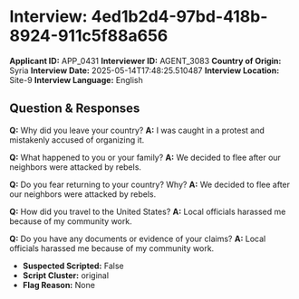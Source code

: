 # Interview: 4ed1b2d4-97bd-418b-8924-911c5f88a656
**Applicant ID:** APP_0431
**Interviewer ID:** AGENT_3083
**Country of Origin:** Syria
**Interview Date:** 2025-05-14T17:48:25.510487
**Interview Location:** Site-9
**Interview Language:** English

## Question & Responses

**Q:** Why did you leave your country?
**A:** I was caught in a protest and mistakenly accused of organizing it.

**Q:** What happened to you or your family?
**A:** We decided to flee after our neighbors were attacked by rebels.

**Q:** Do you fear returning to your country? Why?
**A:** We decided to flee after our neighbors were attacked by rebels.

**Q:** How did you travel to the United States?
**A:** Local officials harassed me because of my community work.

**Q:** Do you have any documents or evidence of your claims?
**A:** Local officials harassed me because of my community work.

- **Suspected Scripted:** False
- **Script Cluster:** original
- **Flag Reason:** None